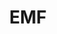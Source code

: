 ---
title: "EMF"
summary: "EMF is an English alternative rock band from Cinderford, Gloucestershire, who came to prominence at the beginning of the 1990s. During their initial eight-year run, from 1989 to 1997, the band released three studio albums before a hiatus. Their first single, \"Unbelievable\", reached number 3 on the UK Singles Chart, and was a number 1 hit on the US Billboard Hot 100 chart. Their debut album, Schubert Dip, went to number 3 on the UK Albums Chart.
In April 2022, EMF released their first album of new material in 27 years, Go Go Sapiens."
slug: "emf"
image: "emf.jpg"
apple_music_artist_url: "https://music.apple.com/gb/artist/emf/532755"
wikipedia_url: "https://en.wikipedia.org/wiki/EMF_(band)"
---